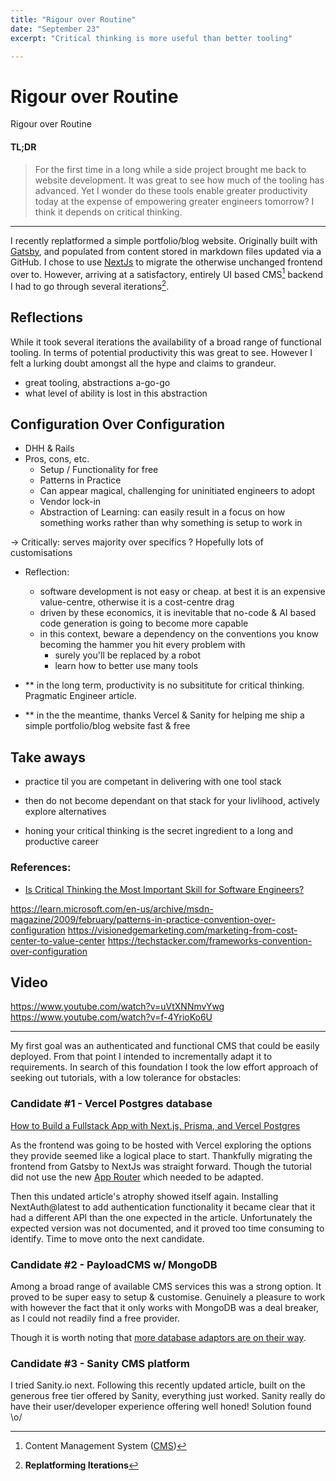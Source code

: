 ```yaml
---
title: "Rigour over Routine"
date: "September 23"
excerpt: "Critical thinking is more useful than better tooling"

---
```


# Rigour over Routine
Rigour over Routine

#### TL;DR
> For the first time in a long while a side project brought me back to website development. It was great to see how much of the tooling has advanced. Yet I wonder do these tools enable greater productivity today at the expense of empowering greater engineers tomorrow? I think it depends on critical thinking.


---

I recently replatformed a simple portfolio/blog website. Originally built with [Gatsby](https://www.gatsbyjs.com/), and populated from content stored in markdown files updated via a GitHub. I chose to use [NextJs](https://nextjs.org/) to migrate the otherwise unchanged frontend over to. However, arriving at a satisfactory, entirely UI based CMS[^1] backend I had to go through several iterations[^2].

## Reflections
While it took several iterations the availability of a broad range of functional tooling. In terms of potential productivity this was great to see. However I felt a lurking doubt amongst all the hype and claims to grandeur.

- great tooling, abstractions a-go-go
- what level of ability is lost in this abstraction

## Configuration Over Configuration
  - DHH & Rails
  - Pros, cons, etc.
    + Setup / Functionality for free
    + Patterns in Practice
    - Can appear magical, challenging for uninitiated engineers to adopt
    - Vendor lock-in
    - Abstraction of Learning: can easily result in a focus on how something works rather than why something is setup to work in 

-> Critically: serves majority over specifics
  ? Hopefully lots of customisations

- Reflection:
  - software development is not easy or cheap. at best it is an expensive value-centre, otherwise it is a cost-centre drag
  - driven by these economics, it is inevitable that no-code & AI based code generation is going to become more capable
  - in this context, beware a dependency on the conventions you know becoming the hammer you hit every problem with
    - surely you'll be replaced by a robot
    + learn how to better use many tools

- ** in the long term, productivity is no subsititute for critical thinking. Pragmatic Engineer article.

- ** in the the meantime, thanks Vercel & Sanity for helping me ship a simple portfolio/blog website fast & free


## Take aways

- practice til you are competant in delivering with one tool stack

- then do not become dependant on that stack for your livlihood, actively explore alternatives

- honing your critical thinking is the secret ingredient to a long and productive career


### References:

- [Is Critical Thinking the Most Important Skill for Software Engineers?](https://blog.pragmaticengineer.com/critical-thinking)

https://learn.microsoft.com/en-us/archive/msdn-magazine/2009/february/patterns-in-practice-convention-over-configuration
https://visionedgemarketing.com/marketing-from-cost-center-to-value-center
https://techstacker.com/frameworks-convention-over-configuration


## Video

https://www.youtube.com/watch?v=uVtXNNmvYwg
https://www.youtube.com/watch?v=f-4YrioKo6U

---

[^1]: Content Management System ([CMS](https://en.wikipedia.org/wiki/Content_management_system))

[^2]: **Replatforming Iterations**

My first goal was an authenticated and functional CMS that could be easily deployed. From that point I intended to incrementally adapt it to requirements. In search of this foundation I took the low effort approach of seeking out tutorials, with a low tolerance for obstacles:

### Candidate #1 - Vercel Postgres database
[How to Build a Fullstack App with Next.js, Prisma, and Vercel Postgres](https://vercel.com/guides/nextjs-prisma-postgres)

As the frontend was going to be hosted with Vercel exploring the options they provide seemed like a logical place to start. Thankfully migrating the frontend from Gatsby to NextJs was straight forward. Though the tutorial did not use the new [App Router](https://nextjs.org/docs/app) which needed to be adapted.

Then this undated article's atrophy showed itself again. Installing NextAuth@latest to add authentication functionality it became clear that it had a different API than the one expected in the article. Unfortunately the expected version was not documented, and it proved too time consuming to identify. Time to move onto the next candidate.

### Candidate #2 - PayloadCMS w/ MongoDB
[](https://blog.logrocket.com/using-payload-cms-build-blog/)

Among a broad range of available CMS services this was a strong option. It proved to be super easy to setup & customise. Genuinely a pleasure to work with however the fact that it only works with MongoDB was a deal breaker, as I could not readily find a free provider.

Though it is worth noting that [more database adaptors are on their way](https://payloadcms.com/blog/relational-database-table-structure-rfc).

### Candidate #3 - Sanity CMS platform
[](https://www.sanity.io/blog/build-your-own-blog-with-sanity-and-next-js)

I tried Sanity.io next. Following this recently updated article, built on the generous free tier offered by Sanity, everything just worked. Sanity really do have their user/developer experience offering well honed! Solution found \o/